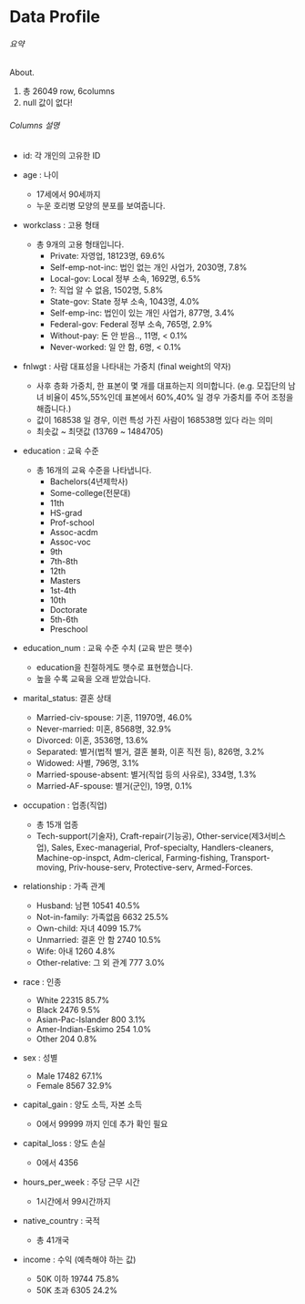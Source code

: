 # Data Profile

###### 요약 

About.
1. 총 26049 row, 6columns
2. null 값이 없다!

###### Columns 설명

* id: 각 개인의 고유한 ID


* age : 나이
  * 17세에서 90세까지
  * 누운 호리병 모양의 분포를 보여줍니다.
  
  
* workclass : 고용 형태
  * 총 9개의 고용 형태입니다.
    * Private: 자영업, 18123명, 69.6%	 
    * Self-emp-not-inc: 법인 없는 개인 사업가, 2030명, 7.8%	 
    * Local-gov: Local 정부 소속, 1692명, 6.5%	 
    * ?: 직업 알 수 없음, 1502명,	5.8%	 
    * State-gov: State 정부 소속, 1043명, 4.0%
    * Self-emp-inc: 법인이 있는 개인 사업가, 877명, 3.4%	 
    * Federal-gov: Federal 정부 소속, 765명,	2.9%	 
    * Without-pay: 돈 안 받음.., 11명, < 0.1%	 
    * Never-worked: 일 안 함, 6명, < 0.1%
    
    
* fnlwgt : 사람 대표성을 나타내는 가중치 (final weight의 약자)
  * 사후 층화 가중치, 한 표본이 몇 개를 대표하는지 의미합니다. 
    (e.g. 모집단의 남녀 비율이 45%,55%인데 표본에서 60%,40% 일 경우 가중치를 주어 조정을 해줍니다.)
  * 값이 168538 일 경우, 이런 특성 가진 사람이 168538명 있다 라는 의미
  * 최솟값 ~ 최댓값 (13769 ~ 	1484705)
 
 
* education : 교육 수준
  * 총 16개의 교육 수준을 나타냅니다.
    * Bachelors(4년제학사)
    * Some-college(전문대)
    * 11th
    * HS-grad
    * Prof-school
    * Assoc-acdm 
    * Assoc-voc 
    * 9th
    * 7th-8th
    * 12th
    * Masters
    * 1st-4th
    * 10th
    * Doctorate
    * 5th-6th
    * Preschool
  
  
* education_num : 교육 수준 수치 (교육 받은 햇수)
  * education을 친절하게도 햇수로 표현했습니다.
  * 높을 수록 교육을 오래 받았습니다.
  
  
* marital_status: 결혼 상태
  * Married-civ-spouse: 기혼,	11970명,	46.0%	 
  * Never-married: 미혼, 8568명, 32.9%	 
  * Divorced: 이혼, 3536명, 13.6%	 
  * Separated: 별거(법적 별거, 결혼 불화, 이혼 직전 등), 826명, 3.2%	 
  * Widowed: 사별, 796명, 3.1%	 
  * Married-spouse-absent: 별거(직업 등의 사유로), 334명,	1.3%	 
  * Married-AF-spouse: 별거(군인), 19명,	0.1%


* occupation : 업종(직업)
  * 총 15개 업종
  * Tech-support(기술자), Craft-repair(기능공), Other-service(제3서비스업), Sales, Exec-managerial, Prof-specialty, Handlers-cleaners, Machine-op-inspct, Adm-clerical, Farming-fishing, Transport-moving, Priv-house-serv, Protective-serv, Armed-Forces.


* relationship : 가족 관계
  * Husband: 남편	10541	40.5%	 
  * Not-in-family: 가족없음	6632	25.5%	 
  * Own-child: 자녀 4099	15.7%	 
  * Unmarried: 결혼 안 함	2740	10.5%	 
  * Wife: 아내	1260	4.8%	 
  * Other-relative: 그 외 관계	777	3.0%


* race : 인종
  * White	22315	85.7%	 
  * Black	2476	9.5%	 
  * Asian-Pac-Islander	800	3.1%	 
  * Amer-Indian-Eskimo	254	1.0%	 
  * Other	204	0.8%	


* sex : 성별
  * Male	17482	67.1%	 
  * Female	8567	32.9%


* capital_gain : 양도 소득, 자본 소득
  * 0에서 99999 까지 인데 추가 확인 필요


* capital_loss : 양도 손실
  * 0에서 4356


* hours_per_week : 주당 근무 시간
  * 1시간에서 99시간까지


* native_country : 국적
  * 총 41개국
  
  
* income : 수익 (예측해야 하는 값)
  * 50K 이하	19744	75.8%	 
  * 50K 초과	6305	24.2%